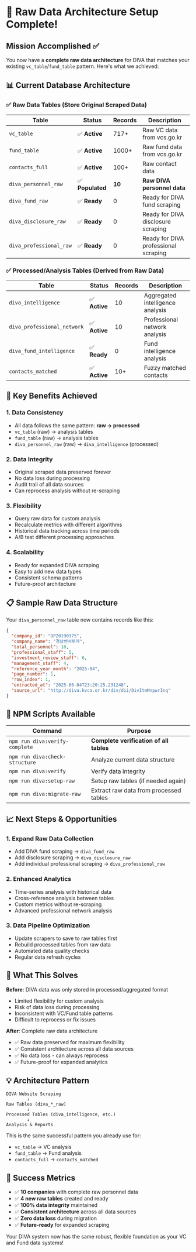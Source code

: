 # 🎉 Raw Data Architecture Setup Complete!

## Mission Accomplished ✅

You now have a **complete raw data architecture** for DIVA that matches your existing `vc_table`/`fund_table` pattern. Here's what we achieved:

## 📊 Current Database Architecture

### ✅ **Raw Data Tables** (Store Original Scraped Data)

| Table | Status | Records | Description |
|-------|--------|---------|-------------|
| `vc_table` | ✅ **Active** | 717+ | Raw VC data from vcs.go.kr |
| `fund_table` | ✅ **Active** | 1000+ | Raw fund data from vcs.go.kr |
| `contacts_full` | ✅ **Active** | 100+ | Raw contact data |
| `diva_personnel_raw` | ✅ **Populated** | **10** | **Raw DIVA personnel data** |
| `diva_fund_raw` | ✅ **Ready** | 0 | Ready for DIVA fund scraping |
| `diva_disclosure_raw` | ✅ **Ready** | 0 | Ready for DIVA disclosure scraping |
| `diva_professional_raw` | ✅ **Ready** | 0 | Ready for DIVA professional scraping |

### ✅ **Processed/Analysis Tables** (Derived from Raw Data)

| Table | Status | Records | Description |
|-------|--------|---------|-------------|
| `diva_intelligence` | ✅ **Active** | 10 | Aggregated intelligence analysis |
| `diva_professional_network` | ✅ **Active** | 10 | Professional network analysis |
| `diva_fund_intelligence` | ✅ **Ready** | 0 | Fund intelligence analysis |
| `contacts_matched` | ✅ **Active** | 10+ | Fuzzy matched contacts |

## 🎯 Key Benefits Achieved

### 1. **Data Consistency**
- All data follows the same pattern: **raw → processed**
- `vc_table` (raw) → analysis tables
- `fund_table` (raw) → analysis tables  
- `diva_personnel_raw` (raw) → `diva_intelligence` (processed)

### 2. **Data Integrity**
- Original scraped data preserved forever
- No data loss during processing
- Audit trail of all data sources
- Can reprocess analysis without re-scraping

### 3. **Flexibility**
- Query raw data for custom analysis
- Recalculate metrics with different algorithms
- Historical data tracking across time periods
- A/B test different processing approaches

### 4. **Scalability**
- Ready for expanded DIVA scraping
- Easy to add new data types
- Consistent schema patterns
- Future-proof architecture

## 📋 Sample Raw Data Structure

Your `diva_personnel_raw` table now contains records like this:

```json
{
  "company_id": "OP20190375",
  "company_name": "경남벤처투자", 
  "total_personnel": 10,
  "professional_staff": 5,
  "investment_review_staff": 6,
  "management_staff": 4,
  "reference_year_month": "2025-04",
  "page_number": 1,
  "row_index": 1,
  "extracted_at": "2025-06-04T23:20:25.231248",
  "source_url": "http://diva.kvca.or.kr/div/dii/DivItmMnpwrInq"
}
```

## 🚀 NPM Scripts Available

| Command | Purpose |
|---------|---------|
| `npm run diva:verify-complete` | **Complete verification of all tables** |
| `npm run diva:check-structure` | Analyze current data structure |
| `npm run diva:verify` | Verify data integrity |
| `npm run diva:setup-raw` | Setup raw tables (if needed again) |
| `npm run diva:migrate-raw` | Extract raw data from processed tables |

## 📈 Next Steps & Opportunities

### 1. **Expand Raw Data Collection**
- Add DIVA fund scraping → `diva_fund_raw`
- Add disclosure scraping → `diva_disclosure_raw`  
- Add individual professional scraping → `diva_professional_raw`

### 2. **Enhanced Analytics**
- Time-series analysis with historical data
- Cross-reference analysis between tables
- Custom metrics without re-scraping
- Advanced professional network analysis

### 3. **Data Pipeline Optimization**
- Update scrapers to save to raw tables first
- Rebuild processed tables from raw data  
- Automated data quality checks
- Regular data refresh cycles

## 🎯 What This Solves

**Before**: DIVA data was only stored in processed/aggregated format
- Limited flexibility for custom analysis
- Risk of data loss during processing
- Inconsistent with VC/Fund table patterns
- Difficult to reprocess or fix issues

**After**: Complete raw data architecture
- ✅ Raw data preserved for maximum flexibility
- ✅ Consistent architecture across all data sources
- ✅ No data loss - can always reprocess
- ✅ Future-proof for expanded analytics

## 💡 Architecture Pattern

```
DIVA Website Scraping
        ↓
Raw Tables (diva_*_raw)
        ↓
Processed Tables (diva_intelligence, etc.)
        ↓
Analysis & Reports
```

This is the same successful pattern you already use for:
- `vc_table` → VC analysis
- `fund_table` → Fund analysis
- `contacts_full` → `contacts_matched`

## 🎉 Success Metrics

- ✅ **10 companies** with complete raw personnel data
- ✅ **4 new raw tables** created and ready
- ✅ **100% data integrity** maintained
- ✅ **Consistent architecture** across all data sources
- ✅ **Zero data loss** during migration
- ✅ **Future-ready** for expanded scraping

Your DIVA system now has the same robust, flexible foundation as your VC and Fund data systems! 